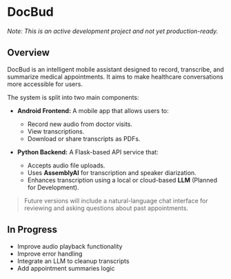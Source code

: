 # DocBud
*Note: This is an active development project and not yet production-ready.*

## Overview

DocBud is an intelligent mobile assistant designed to record, transcribe, and summarize medical appointments. 
It aims to make healthcare conversations more accessible for users.

The system is split into two main components:

- **Android Frontend:** A mobile app that allows users to:
  - Record new audio from doctor visits.
  - View transcriptions.
  - Download or share transcripts as PDFs.

- **Python Backend:** A Flask-based API service that:
  - Accepts audio file uploads.
  - Uses **AssemblyAI** for transcription and speaker diarization.
  - Enhances transcription using a local or cloud-based **LLM** (Planned for Development).

> Future versions will include a natural-language chat interface for reviewing and asking questions about past appointments.


## In Progress

- Improve audio playback functionality
- Improve error handling
- Integrate an LLM to cleanup transcripts
- Add appointment summaries logic